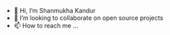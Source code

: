 - 👋 Hi, I’m Shanmukha Kandur
- 💞️ I’m looking to collaborate on open source projects
- 📫 How to reach me ...

<!---
kandurshanmukha/kandurshanmukha is a ✨ special ✨ repository because its `README.md` (this file) appears on your GitHub profile.
You can click the Preview link to take a look at your changes.
--->
